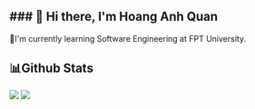 <h2> ### 👋 Hi there, I'm Hoang Anh Quan</h2>
🚀I'm currently learning Software Engineering at FPT University.

<h2>📊Github Stats</h2>
<img src="![Top Langs](https://github-readme-stats.vercel.app/api/top-langs/?username=quanhoang3012&layout=donut&theme=dracula)">
<img src="![Anurag's GitHub stats](https://github-readme-stats.vercel.app/api?username=quanhoang3012&show_icons=true&theme=dracula)">

